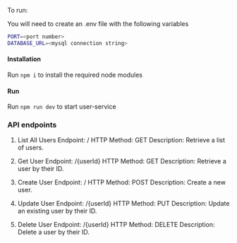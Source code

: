 To run:

You will need to create an .env file with the following variables
```bash
PORT=<port number>
DATABASE_URL=<mysql connection string>
```

#### Installation
Run `npm i` to install the required node modules

#### Run
Run `npm run dev` to start user-service

### API endpoints

1. List All Users
Endpoint: /
HTTP Method: GET
Description: Retrieve a list of users.

2. Get User
Endpoint: /{userId}
HTTP Method: GET
Description: Retrieve a user by their ID.

3. Create User
Endpoint: /
HTTP Method: POST
Description: Create a new user.

4. Update User
Endpoint: /{userId}
HTTP Method: PUT
Description: Update an existing user by their ID.

5. Delete User
Endpoint: /{userId}
HTTP Method: DELETE
Description: Delete a user by their ID.